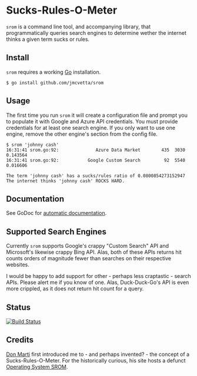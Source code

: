 # Sucks-Rules-O-Meter

`srom` is a command line tool, and accompanying library, that programmatically
queries search engines to determine wether the internet thinks a given term
sucks or rules.

## Install

`srom` requires a working [Go](http://golang.org) installation.

```
$ go install github.com/jmcvetta/srom
```

## Usage

The first time you run `srom` it will create a configuration file and prompt
you to populate it with Google and Azure API credentials.  You must provide
credentials for at least one search engine.  If you only want to use one
engine, remove the other engine's section from the config file.

```
$ srom 'johnny cash'
16:31:41 srom.go:92:              Azure Data Market        435  3030   0.143564
16:31:41 srom.go:92:           Google Custom Search         92  5540   0.016606

The term 'johnny cash' has a sucks/rules ratio of 0.0800854273152947
The internet thinks 'johnny cash' ROCKS HARD.

```


## Documentation

See GoDoc for [automatic documentation](http://godoc.org/github.com/jmcvetta/srom).


## Supported Search Engines

Currently `srom` supports Google's crappy "Custom Search" API and Microsoft's
likewise crappy Bing API.  Alas, both of these APIs returns hit counts orders
of magnitude fewer than searches on their respective websites.  

I would be happy to add support for other - perhaps less craptastic - search
APIs.  Please alert me if you know of one.  Alas, Duck-Duck-Go's API is even
more crippled, as it does not return hit count for a query.


## Status

[![Build Status](https://drone.io/github.com/jmcvetta/srom/status.png)](https://drone.io/github.com/jmcvetta/srom/latest)


## Credits

[Don Marti](https://github.com/dmarti) first introduced me to - and perhaps
invented? - the concept of a Sucks-Rules-O-Meter.  For the historically curious,
his site hosts a defunct [Operating System SROM](http://srom.zgp.org/).

